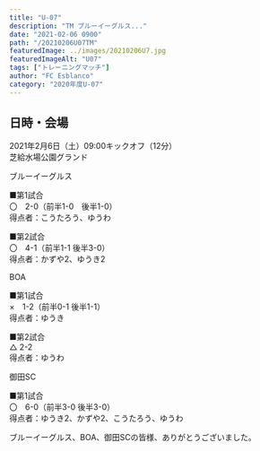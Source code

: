 ```yaml
---
title: "U-07"
description: "TM ブルーイーグルス..."
date: "2021-02-06 0900"
path: "/20210206U07TM"
featuredImage: ../images/20210206U7.jpg
featuredImageAlt: "U07"
tags: ["トレーニングマッチ"]
author: "FC Esblanco"
category: "2020年度U-07"
---
```


## 日時・会場

2021年2月6日（土）09:00キックオフ（12分）<br>
芝給水場公園グランド

ブルーイーグルス

■第1試合<br>
〇　2-0（前半1-0　後半1-0）<br>
得点者：こうたろう、ゆうわ

■第2試合<br>
〇　4-1（前半1-1  後半3-0）<br>
得点者：かずや2、ゆうき2

BOA

■第1試合<br>
×　1-2（前半0-1 後半1-1）<br>
得点者：ゆうき

■第2試合<br>
△  2-2<br>
得点者：ゆうわ

御田SC

■第1試合<br>
〇　6-0（前半3-0  後半3-0）<br>
得点者：ゆうき2、かずや2、こうたろう、ゆうわ



ブルーイーグルス、BOA、御田SCの皆様、ありがとうございました。
